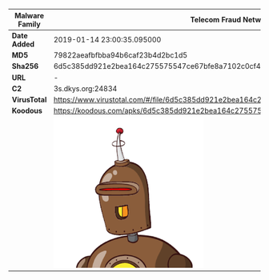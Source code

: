 | Malware Family | Telecom Fraud Network for South Koreans                      |
| -------------- | ------------------------------------------------------------ |
| **Date Added** | 2019-01-14 23:00:35.095000                                                   |
| **MD5**        | 79822aeafbfbba94b6caf23b4d2bc1d5                             |
| **Sha256**     | 6d5c385dd921e2bea164c275575547ce67bfe8a7102c0cf4d2cde291eb2cadf1 |
| **URL**        | -                                                            |
| **C2**         | 3s.dkys.org:24834 |
| **VirusTotal** | https://www.virustotal.com/#/file/6d5c385dd921e2bea164c275575547ce67bfe8a7102c0cf4d2cde291eb2cadf1/detection |
| **Koodous**    | https://koodous.com/apks/6d5c385dd921e2bea164c275575547ce67bfe8a7102c0cf4d2cde291eb2cadf1 |
|                | ![](../assets/6d5c385dd921e2bea164c275575547ce67bfe8a7102c0cf4d2cde291eb2cadf1.png) |
